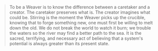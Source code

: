 > To be a Weaver is to know the difference between a caretaker and a creator. The caretaker preserves what is. The creator imagines what could be. Stirring is the moment the Weaver picks up the crucible, knowing that to forge something new, one must first be willing to melt down the old. We do not break the world to watch it burn; we trouble the waters so the river may find a better path to the sea. It is the sacred, terrifying, and necessary act of believing that a system's potential is always greater than its present state.